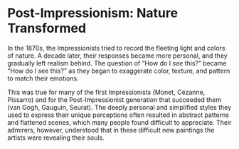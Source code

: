 # Post-Impressionism: Nature Transformed<span class="Apple-converted-space"> </span>

In the 1870s, the Impressionists tried to record the fleeting light and colors of nature. A decade later, their responses became more personal, and they gradually left realism behind. The question of “How do I *see* this?” became “How do *I* see this?” as they began to exaggerate color, texture, and pattern to match their emotions.

This was true for many of the first Impressionists (Monet, Cézanne, Pissarro) and for the Post-Impressionist generation that succeeded them (van Gogh, Gauguin, Seurat). The deeply personal and simplified styles they used to express their unique perceptions often resulted in abstract patterns and flattened scenes, which many people found difficult to appreciate. Their admirers, however, understood that in these difficult new paintings the artists were revealing their souls.

